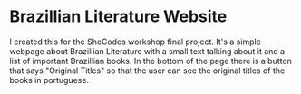 # Brazillian Literature Website

I created this for the SheCodes workshop final project.
It's a simple webpage about Brazillian Literature with a small text talking about it and a list of important Brazillian books.
In the bottom of the page there is a button that says "Original Titles" so that the user can see the original titles of the books in portuguese.
